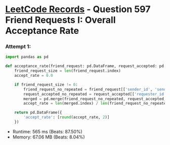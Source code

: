 # [LeetCode Records](../../README.md) - Question 597 Friend Requests I: Overall Acceptance Rate

### Attempt 1: 
```py
import pandas as pd

def acceptance_rate(friend_request: pd.DataFrame, request_accepted: pd.DataFrame) -> pd.DataFrame:
    friend_request_size = len(friend_request.index)
    accept_rate = 0.0

    if friend_request_size != 0:
        friend_request_no_repeated = friend_request[['sender_id', 'send_to_id']].drop_duplicates()
        request_accepted_no_repeated = request_accepted[['requester_id', 'accepter_id']].drop_duplicates()
        merged = pd.merge(friend_request_no_repeated, request_accepted_no_repeated, left_on=['sender_id', 'send_to_id'], right_on=['requester_id', 'accepter_id'], how='right')
        accept_rate = len(merged.index) / len(friend_request_no_repeated.index)

    return pd.DataFrame({
        'accept_rate': [round(accept_rate, 2)]
    })
```
- Runtime: 565 ms (Beats: 87.50%)
- Memory: 67.06 MB (Beats: 8.04%)

<br>
